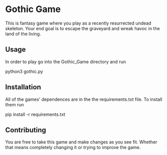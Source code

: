 # Gothic Game

This is fantasy game where you play as a recently resurrected undead skeleton. Your end goal is to escape the graveyard and wreak havoc in the land of the living.

## Usage

In order to play go into the Gothic_Game directory and run

python3 gothic.py

## Installation

All of the games' dependences are in the the requirements.txt file. To install them run

pip install -r requirements.txt

## Contributing

You are free to take this game and make changes as you see fit. Whether that means completely changing it or trying to improve the game.
